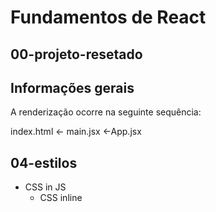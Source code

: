 # Fundamentos de React

## 00-projeto-resetado

## Informações gerais

A renderização ocorre na seguinte sequência:

index.html <- main.jsx <-App.jsx

## 04-estilos

- CSS in JS
  - CSS inline

